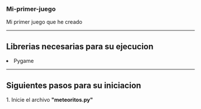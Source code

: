 ### Mi-primer-juego
Mi primer juego que he creado
<hr>
<h2>Librerias necesarias para su ejecucion</h2>
<or>
  <li>Pygame</li>
</or>
<hr>
<h2>Siguientes pasos para su iniciacion</h2>
1. Inicie el archivo <b>"meteoritos.py"</b>
